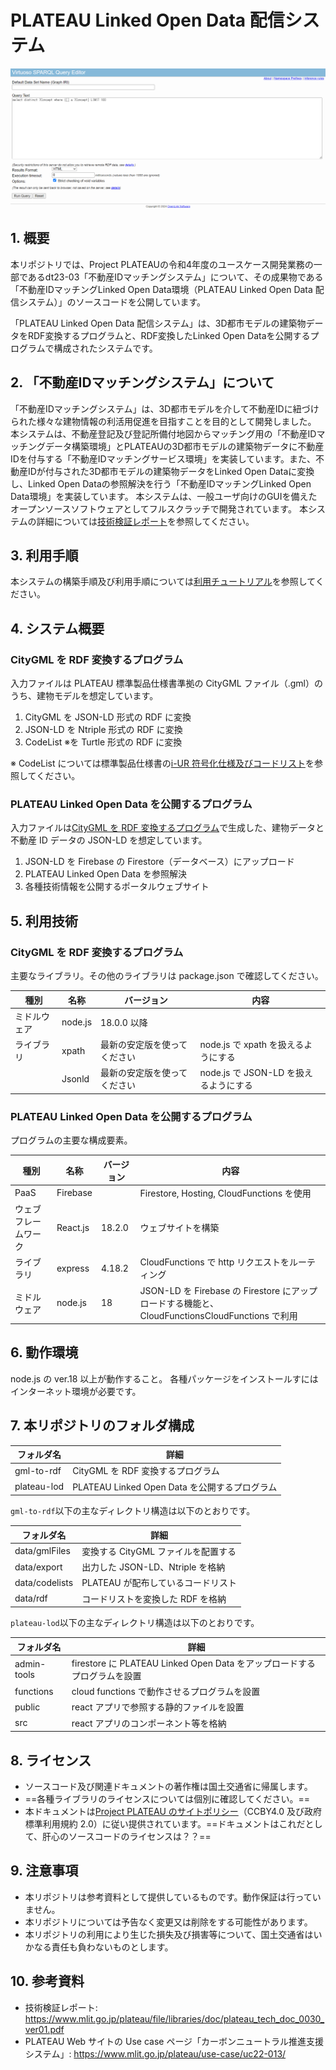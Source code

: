 # PLATEAU Linked Open Data 配信システム <!-- OSSの対象物の名称を記載ください。分かりやすさを重視し、できるだけ日本語で命名ください。英語名称の場合は日本語説明を（）書きで併記ください。 -->

![概要](./img/index.png) <!-- OSSの対象物のスクリーンショット（画面表示がない場合にはイメージ画像）を貼り付けください -->

## 1. 概要 <!-- 本リポジトリでOSS化しているソフトウェア・ライブラリについて1文で説明を記載ください -->
本リポジトリでは、Project PLATEAUの令和4年度のユースケース開発業務の一部であるdt23-03「不動産IDマッチングシステム」について、その成果物である「不動産IDマッチングLinked Open Data環境（PLATEAU Linked Open Data 配信システム）」のソースコードを公開しています。

「PLATEAU Linked Open Data 配信システム」は、3D都市モデルの建築物データをRDF変換するプログラムと、RDF変換したLinked Open Dataを公開するプログラムで構成されたシステムです。

## 2. 「不動産IDマッチングシステム」について <!-- 「」内にユースケース名称を記載ください。本文は以下のサンプルを参考に記載ください。URLはアクセンチュアにて設定しますので、サンプルそのままでOKです。 -->
「不動産IDマッチングシステム」は、3D都市モデルを介して不動産IDに紐づけられた様々な建物情報の利活用促進を目指すことを目的として開発しました。
本システムは、不動産登記及び登記所備付地図からマッチング用の「不動産IDマッチングデータ構築環境」とPLATEAUの3D都市モデルの建築物データに不動産IDを付与する「不動産IDマッチングサービス環境」を実装しています。また、不動産IDが付与された3D都市モデルの建築物データをLinked Open Dataに変換し、Linked Open Dataの参照解決を行う「不動産IDマッチングLinked Open Data環境」を実装しています。
本システムは、一般ユーザ向けのGUIを備えたオープンソースソフトウェアとしてフルスクラッチで開発されています。
本システムの詳細については[技術検証レポート](https://www.mlit.go.jp/plateau/file/libraries/doc/plateau_tech_doc_0030_ver01.pdf)を参照してください。

## 3. 利用手順

本システムの構築手順及び利用手順については[利用チュートリアル](https://r5-plateau-acn.github.io/SolarPotential/)を参照してください。

## 4. システム概要

### CityGML を RDF 変換するプログラム

入力ファイルは PLATEAU 標準製品仕様書準拠の CityGML ファイル（.gml）のうち、建物モデルを想定しています。

1. CityGML を JSON-LD 形式の RDF に変換
2. JSON-LD を Ntriple 形式の RDF に変換
3. CodeList ※を Turtle 形式の RDF に変換

※ CodeList については標準製品仕様書の[i-UR 符号化仕様及びコードリスト](https://www.geospatial.jp/iur/)を参照してください。

### PLATEAU Linked Open Data を公開するプログラム

入力ファイルは[CityGML を RDF 変換するプログラム](https://xxxxx.xxxx.xxx)で生成した、建物データと不動産 ID データの JSON-LD を想定しています。

1. JSON-LD を Firebase の Firestore（データベース）にアップロード
2. PLATEAU Linked Open Data を参照解決
3. 各種技術情報を公開するポータルウェブサイト

## 5. 利用技術

### CityGML を RDF 変換するプログラム

主要なライブラリ。その他のライブラリは package.json で確認してください。

| 種別         | 名称    | バージョン                   | 内容                                  |
| ------------ | ------- | ---------------------------- | ------------------------------------- |
| ミドルウェア | node.js | 18.0.0 以降                  |                                       |
| ライブラリ   | xpath   | 最新の安定版を使ってください | node.js で xpath を扱えるようにする   |
|              | Jsonld  | 最新の安定版を使ってください | node.js で JSON-LD を扱えるようにする |

### PLATEAU Linked Open Data を公開するプログラム

プログラムの主要な構成要素。

| 種別                 | 名称     | バージョン | 内容                                                                                           |
| -------------------- | -------- | ---------- | ---------------------------------------------------------------------------------------------- |
| PaaS                 | Firebase |            | Firestore, Hosting, CloudFunctions を使用                                                      |
| ウェブフレームワーク | React.js | 18.2.0     | ウェブサイトを構築                                                                             |
| ライブラリ           | express  | 4.18.2     | CloudFunctions で http リクエストをルーティング                                                |
| ミドルウェア         | node.js  | 18         | JSON-LD を Firebase の Firestore にアップロードする機能と、CloudFunctionsCloudFunctions で利用 |

## 6. 動作環境

node.js の ver.18 以上が動作すること。
各種パッケージをインストールすにはインターネット環境が必要です。

## 7. 本リポジトリのフォルダ構成

| フォルダ名  | 詳細                                          |
| ----------- | --------------------------------------------- |
| gml-to-rdf  | CityGML を RDF 変換するプログラム             |
| plateau-lod | PLATEAU Linked Open Data を公開するプログラム |

`gml-to-rdf`以下の主なディレクトリ構造は以下のとおりです。

| フォルダ名     | 詳細                                |
| -------------- | ----------------------------------- |
| data/gmlFiles  | 変換する CityGML ファイルを配置する |
| data/export    | 出力した JSON-LD、Ntriple を格納    |
| data/codelists | PLATEAU が配布しているコードリスト  |
| data/rdf       | コードリストを変換した RDF を格納   |

`plateau-lod`以下の主なディレクトリ構造は以下のとおりです。

| フォルダ名  | 詳細                                                                     |
| ----------- | ------------------------------------------------------------------------ |
| admin-tools | firestore に PLATEAU Linked Open Data をアップロードするプログラムを設置 |
| functions   | cloud functions で動作させるプログラムを設置                             |
| public      | react アプリで参照する静的ファイルを設置                                 |
| src         | react アプリのコンポーネント等を格納                                     |

## 8. ライセンス <!-- 変更せず、そのまま使うこと。 -->

- ソースコード及び関連ドキュメントの著作権は国土交通省に帰属します。
- ==各種ライブラリのライセンスについては個別に確認してください。==
- 本ドキュメントは[Project PLATEAU のサイトポリシー](https://www.mlit.go.jp/plateau/site-policy/)（CCBY4.0 及び政府標準利用規約 2.0）に従い提供されています。==ドキュメントはこれだとして、肝心のソースコードのライセンスは？？==

## 9. 注意事項 <!-- 変更せず、そのまま使うこと。 -->

- 本リポジトリは参考資料として提供しているものです。動作保証は行っていません。
- 本リポジトリについては予告なく変更又は削除をする可能性があります。
- 本リポジトリの利用により生じた損失及び損害等について、国土交通省はいかなる責任も負わないものとします。

## 10. 参考資料 <!-- 技術検証レポートのURLはアクセンチュアにて記載します。 -->

- 技術検証レポート: https://www.mlit.go.jp/plateau/file/libraries/doc/plateau_tech_doc_0030_ver01.pdf
- PLATEAU Web サイトの Use case ページ「カーボンニュートラル推進支援システム」: https://www.mlit.go.jp/plateau/use-case/uc22-013/
